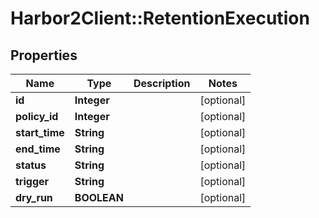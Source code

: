 # Harbor2Client::RetentionExecution

## Properties
Name | Type | Description | Notes
------------ | ------------- | ------------- | -------------
**id** | **Integer** |  | [optional] 
**policy_id** | **Integer** |  | [optional] 
**start_time** | **String** |  | [optional] 
**end_time** | **String** |  | [optional] 
**status** | **String** |  | [optional] 
**trigger** | **String** |  | [optional] 
**dry_run** | **BOOLEAN** |  | [optional] 


